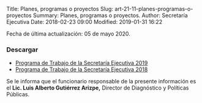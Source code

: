 Title: Planes, programas o proyectos
Slug: art-21-11-planes-programas-o-proyectos
Summary: Planes, programas o proyectos.
Author: Secretaría Ejecutiva
Date: 2018-02-23 09:00
Modified: 2019-01-31 16:22


Fecha de última actualización: 05 de mayo 2020.

### Descargar

* [Programa de Trabajo de la Secretaría Ejecutiva 2019 <i class="fa fa-file-pdf-o" aria-hidden="true"></i>](programa-de-trabajo-secretaria-ejecutiva-2019.pdf)
* [Programa de Trabajo de la Secretaría Ejecutiva 2018 <i class="fa fa-file-pdf-o" aria-hidden="true"></i>](programa-de-trabajo-secretaria-ejecutiva-2018.pdf)

Se le informa que el funcionario responsable de la presente información es el **Lic. Luis Alberto Gutiérrez Arizpe,** Director de Diagnóstico y Políticas Públicas.
